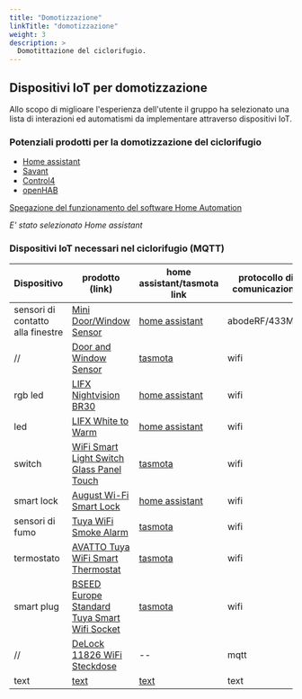 ```yaml
---
title: "Domotizzazione"
linkTitle: "domotizzazione"
weight: 3
description: >
  Domotittazione del ciclorifugio.
---
```


## Dispositivi IoT per domotizzazione
Allo scopo di miglioare l'esperienza dell'utente il gruppo ha selezionato una lista di interazioni ed automatismi da implementare attraverso dispositivi IoT.

### Potenziali prodotti per la domotizzazione del ciclorifugio

* [Home assistant](https://www.home-assistant.io/) 
* [Savant](https://www.savant.com/)
* [Control4](http://www.control4.it/wordpress/)
* [openHAB](https://www.openhab.org/)  

[Spegazione del funzionamento del software Home Automation](https://24-7-home-security.com/open-source-home-automation-software/)

<em>E' stato selezionato Home assistant</em>

### Dispositivi IoT necessari nel ciclorifugio (MQTT)

| Dispositivo | prodotto (link) | home assistant/tasmota link | protocollo di comunicazione | prezzo |
|---|---|---|---|---|
| sensori di contatto alla finestre | [Mini Door/Window Sensor](https://goabode.com/security-devices/door-alarms/mini-door-window-sensor) | [home assistant](https://www.home-assistant.io/integrations/abode/) | abodeRF/433Mhz | $27.99 |
| // | [Door and Window Sensor](https://www.banggood.com/D06-Tuya-Smart-Life-WiFi-Wireless-Remote-Door-and-Window-Sensor-Alarm-Molile-Phone-Control-Sensor-Alarm-Detector-p-1843620.html?p=CM27171011078201412U&cur_warehouse=CN&ID=6287845) | [tasmota](https://templates.blakadder.com/D06.html) | wifi | $18.69 | 
| rgb led | [LIFX Nightvision BR30 ](https://www.lifx.com/collections/lamps-and-pendants/products/lifx-nightvision-br30) | [home assistant](https://www.home-assistant.io/integrations/lifx/) | wifi | $59.99 |
| led | [LIFX White to Warm ](https://www.lifx.com/collections/lamps-and-pendants/products/lifx-white-to-warm) | [home assistant](https://www.home-assistant.io/integrations/lifx/) | wifi | $29.99 |
| switch | [WiFi Smart Light Switch Glass Panel Touch](https://www.aliexpress.com/item/4000160375733.html?aff_fcid=571592c74ed5431f9efc793fb4f3310b-1625557233428-01761-5SqueSek&aff_fsk=5SqueSek&aff_platform=link-c-tool&sk=5SqueSek&aff_trace_key=571592c74ed5431f9efc793fb4f3310b-1625557233428-01761-5SqueSek&terminal_id=5c124ed8f7df482e98799c38ab2c8150&tmLog=new_Detail) | [tasmota](https://templates.blakadder.com/wifi_smart_switch_3gang.html) | wifi | $11.29 - 15.99 |
| smart lock | [August Wi-Fi Smart Lock](https://august.com/products/august-wifi-smart-lock) | [home assistant](https://www.home-assistant.io/integrations/august/) | wifi | $229.99 |
| sensori di fumo | [Tuya WiFi Smoke Alarm](https://www.aliexpress.com/item/4000818367545.html?aff_platform=portals-tool&sk=_dYc72Dj&aff_trace_key=ad46a8783ef8414cb3077511738cc481-1595436156311-00915-_dYc72Dj&terminal_id=3ac645b4aa5741e4bebe6d5c100f96fc&tmLog=new_Detail&aff_request_id=ad46a8783ef8414cb3077511738cc481-1595436156311-00915-_dYc72Dj) | [tasmota](https://templates.blakadder.com/YG400A.html) | wifi | $13.70 |
| termostato | [AVATTO Tuya WiFi Smart Thermostat](https://www.aliexpress.com/item/4000398480147.html?aff_platform=portals-tool&sk=_dYc72Dj&aff_trace_key=ad46a8783ef8414cb3077511738cc481-1595436156311-00915-_dYc72Dj&terminal_id=3ac645b4aa5741e4bebe6d5c100f96fc&tmLog=new_Detail&aff_request_id=ad46a8783ef8414cb3077511738cc481-1595436156311-00915-_dYc72Dj) | [tasmota](https://templates.blakadder.com/ME81H.html) | wifi | $17.47 - 24.22 |
| smart plug | [BSEED Europe Standard Tuya Smart Wifi Socket](https://www.amazon.de/dp/B07S643X2J?tag=tasmotatempla-21) | [tasmota](https://templates.blakadder.com/bseed_smart_socket.html) | wifi | 18,59€ |
| // | [DeLock 11826 WiFi Steckdose](https://www.amazon.de/dp/B07SNGJ8GD?tag=tasmotatempla-21) | -- | mqtt | 17,48 € |
| text | [text](link.com) | [text](link.com) | text | text |